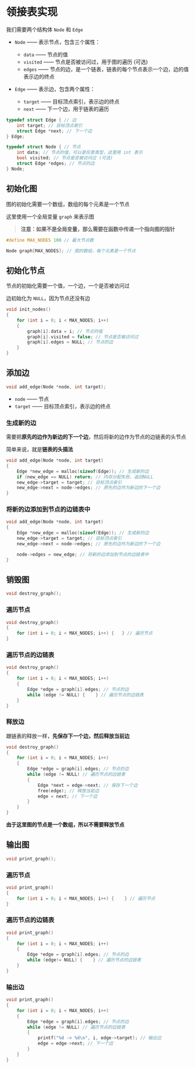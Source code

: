# 领接表实现

我们需要两个结构体 `Node` 和 `Edge`

- `Node` —— 表示节点，包含三个属性：
   - `data` —— 节点的值
   - `visited` —— 节点是否被访问过，用于图的遍历 (可选)
   - `edges` —— 节点的边，是一个链表，链表的每个节点表示一个边，边的值表示边的终点

- `Edge` —— 表示边，包含两个属性：
   - `target` —— 目标顶点索引，表示边的终点
   - `next` —— 下一个边，用于链表的遍历


```c
typedef struct Edge { // 边
    int target; // 目标顶点索引
    struct Edge *next; // 下一个边
} Edge;

typedef struct Node { // 节点
    int data; // 节点的值，可以是任意类型，这里用 int 表示
    bool visited; // 节点是否被访问过 (可选)
    struct Edge *edges; // 节点的边
} Node;
```

## 初始化图

图的初始化需要一个数组，数组的每个元素是一个节点

这里使用一个全局变量 `graph` 来表示图

> **注意：如果不是全局变量，那么需要在函数中传递一个指向图的指针**

```c
#define MAX_NODES 100 // 最大节点数

Node graph[MAX_NODES]; // 图的数组，每个元素是一个节点
```

## 初始化节点

节点的初始化需要一个值，一个边，一个是否被访问过

边初始化为 `NULL`，因为节点还没有边

```c
void init_nodes()
{
    for (int i = 0; i < MAX_NODES; i++)
    {
        graph[i].data = i; // 节点的值
        graph[i].visited = false; // 节点是否被访问过
        graph[i].edges = NULL; // 节点的边
    }
}
```

## 添加边

```c
void add_edge(Node *node, int target);
```

- `node` —— 节点
- `target` —— 目标顶点索引，表示边的终点

### 生成新的边

需要把**原先的边作为新边的下一个边**，然后将新的边作为节点的边链表的头节点

简单来说，就是**链表的头插法**

```c
void add_edge(Node *node, int target)
{
    Edge *new_edge = malloc(sizeof(Edge)); // 生成新的边
    if (new_edge == NULL) return; // 内存分配失败，返回NULL
    new_edge->target = target; // 目标顶点索引
    new_edge->next = node->edges; // 原先的边作为新边的下一个边
}
```

### 将新的边添加到节点的边链表中

```c
void add_edge(Node *node, int target)
{
    Edge *new_edge = malloc(sizeof(Edge)); // 生成新的边
    new_edge->target = target; // 目标顶点索引
    new_edge->next = node->edges; // 原先的边作为新边的下一个边

    node->edges = new_edge; // 将新的边添加到节点的边链表中
}
```

## 销毁图

```c
void destroy_graph();
```

### 遍历节点

```c
void destroy_graph()
{
    for (int i = 0; i < MAX_NODES; i++) {   } // 遍历节点
}
```

### 遍历节点的边链表

```c
void destroy_graph()
{
    for (int i = 0; i < MAX_NODES; i++)
    {
        Edge *edge = graph[i].edges; // 节点的边
        while (edge != NULL) {    } // 遍历节点的边链表
    }
}
```

### 释放边

跟链表的释放一样，**先保存下一个边，然后释放当前边**

```c
void destroy_graph()
{
    for (int i = 0; i < MAX_NODES; i++)
    {
        Edge *edge = graph[i].edges; // 节点的边
        while (edge != NULL) // 遍历节点的边链表
        {
            Edge *next = edge->next; // 保存下一个边
            free(edge); // 释放当前边
            edge = next; // 下一个边
        }
    }
}
```

**由于这里图的节点是一个数组，所以不需要释放节点**

## 输出图

```c
void print_graph();
```

### 遍历节点

```c
void print_graph()
{
    for (int i = 0; i < MAX_NODES; i++) {    } // 遍历节点
}
```

### 遍历节点的边链表

```c
void print_graph()
{
    for (int i = 0; i < MAX_NODES; i++)
    {
        Edge *edge = graph[i].edges; // 节点的边
        while (edge!= NULL) {    } // 遍历节点的边链表
    }
}
```

### 输出边

```c
void print_graph()
{
    for (int i = 0; i < MAX_NODES; i++)
    {
        Edge *edge = graph[i].edges; // 节点的边
        while (edge != NULL) // 遍历节点的边链表
        {
            printf("%d -> %d\n", i, edge->target); // 输出边
            edge = edge->next; // 下一个边
        }
    }
}
```